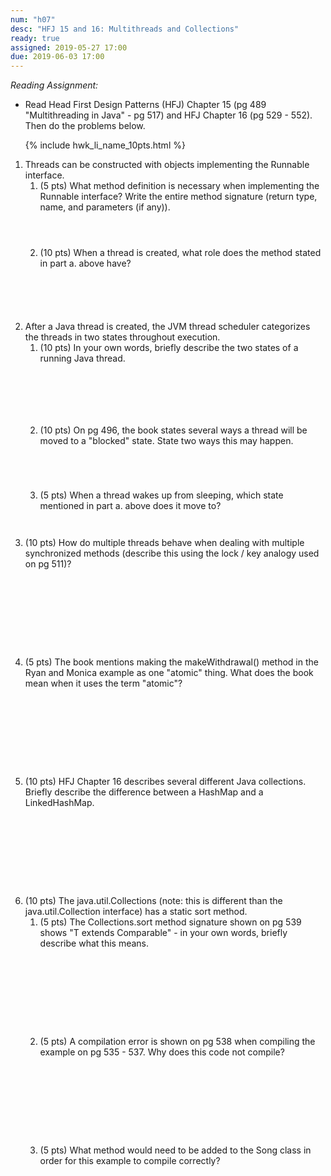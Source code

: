 ```yaml
---
num: "h07"
desc: "HFJ 15 and 16: Multithreads and Collections"
ready: true
assigned: 2019-05-27 17:00
due: 2019-06-03 17:00
---
```


*Reading Assignment:* 

* Read Head First Design Patterns (HFJ) Chapter 15 (pg 489 "Multithreading in Java" - pg 517) and HFJ Chapter 16 (pg 529 - 552). Then do the problems below.

<ol>

{% include hwk_li_name_10pts.html %}

<li markdown="1">Threads can be constructed with objects implementing the Runnable interface.

<ol> 
<li style="margin-bottom: 4em;" markdown="1">(5 pts) What method definition is necessary when implementing the Runnable interface? Write the entire method signature (return type, name, and parameters (if any)).
</li>

<li style="margin-bottom: 6em;" markdown="1">(10 pts) When a thread is created, what role does the method stated in part a. above have?
</li>
</ol>
</li>

<li markdown="1">After a Java thread is created, the JVM thread scheduler categorizes the threads in two states throughout execution.

<ol>
<li style="margin-bottom: 7em;" markdown="1">(10 pts) In your own words, briefly describe the two states of a running Java thread.
</li>

<li style="margin-bottom: 5em;" markdown="1">(10 pts) On pg 496, the book states several ways a thread will be moved to a "blocked" state. State two ways this may happen.
</li>

<li style="margin-bottom: 3em;" markdown="1">(5 pts) When a thread wakes up from sleeping, which state mentioned in part a. above does it move to? 
</li>
</ol>
</li>

<div class="pagebreak"></div>

<li style="margin-bottom: 10em;" markdown="1">(10 pts) How do multiple threads behave when dealing with multiple synchronized methods (describe this using the lock / key analogy used on pg 511)?
</li>

<li style="margin-bottom: 10em;" markdown="1">(5 pts) The book mentions making the makeWithdrawal() method in the Ryan and Monica example as one "atomic" thing. What does the book mean when it uses the term "atomic"?
</li>

<li style="margin-bottom: 10em;" markdown="1">(10 pts) HFJ Chapter 16 describes several different Java collections. Briefly describe the difference between a HashMap and a LinkedHashMap.
</li>

<li markdown="1">(10 pts) The java.util.Collections (note: this is different than the java.util.Collection interface) has a static sort method.

<ol>

<li style="margin-bottom: 10em;" markdown="1">(5 pts) The Collections.sort method signature shown on pg 539 shows "T extends Comparable" - in your own words, briefly describe what this means.
</li>

<li style="margin-bottom: 10em;" markdown="1">(5 pts) A compilation error is shown on pg 538 when compiling the example on pg 535 - 537. Why does this code not compile?
</li>

<li style="margin-bottom: 10em;" markdown="1">(5 pts) What method would need to be added to the Song class in order for this example to compile correctly?
</li>
</ol>
</li>

